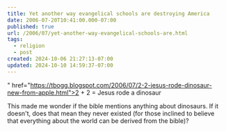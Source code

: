 ```yaml
---
title: Yet another way evangelical schools are destroying America
date: 2006-07-20T10:41:00.000-07:00
published: true
url: /2006/07/yet-another-way-evangelical-schools-are.html
tags:
  - religion
  - post
created: 2024-10-06 21:27:13-07:00
updated: 2024-10-10 14:59:37-07:00
---
```


" href="https://tbogg.blogspot.com/2006/07/2-2-jesus-rode-dinosaur-new-from-apple.html">2 + 2 = Jesus rode a dinosaur  
  
This made me wonder if the bible mentions anything about dinosaurs. If it doesn't, does that mean they never existed (for those inclined to believe that everything about the world can be derived from the bible)?